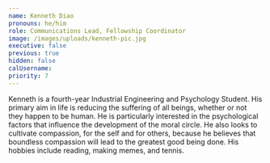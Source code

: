 ```yaml
---
name: Kenneth Diao
pronouns: he/him
role: Communications Lead, Fellowship Coordinator
image: /images/uploads/kenneth-pic.jpg
executive: false
previous: true
hidden: false
calUsername:
priority: 7
---
```


Kenneth is a fourth-year Industrial Engineering and Psychology Student. His primary aim in life is reducing the suffering of all beings, whether or not they happen to be human. He is particularly interested in the psychological factors that influence the development of the moral circle. He also looks to cultivate compassion, for the self and for others, because he believes that boundless compassion will lead to the greatest good being done. His hobbies include reading, making memes, and tennis.
